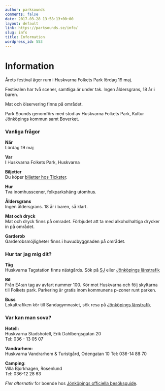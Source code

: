 ```yaml
---
author: parksounds
comments: false
date: 2017-03-28 13:58:13+00:00
layout: default
link: https://parksounds.se/info/
slug: info
title: Information
wordpress_id: 553
---
```


# Information


Årets festival äger rum i Huskvarna Folkets Park lördag 19 maj.

Festivalen har två scener, samtliga är under tak. Ingen åldersgrans, 18 år i baren. 

Mat och ölservering finns på området.

Park Sounds genomförs med stod av Huskvarna Folkets Park, Kultur Jönköpings kommun samt Boverket.


### Vanliga frågor


**När**  
Lördag 19 maj


**Var**  
I Huskvarna Folkets Park, Huskvarna


**Biljetter**  
Du köper [biljetter hos Tickster](https://secure.tickster.com/Intro.aspx?ERC=MMM4DEZMGZ96711).


**Hur**  
Tva inomhusscener, folkparkshäng utomhus.


**Åldersgrans**  
Ingen åldersgrans. 18 år i baren, så klart.


**Mat och dryck**  
Mat och dryck finns på omradet. Förbjudet att ta med alkoholhaltiga drycker in på området.


**Garderob**  
Garderobsmöjligheter finns i huvudbyggnaden på området.


### Hur tar jag mig dit?


**Tåg**  
Huskvarna Tagstation finns nästgårds. Sök på [SJ](https://www.sj.se/#/sok/fran/Huskvarna/enkel/avgang//avgang//VU///0//) eller [Jönköpings länstrafik](http://www.jlt.se/)


**Bil**  
Från E4:an tag av avfart nummer 100. Kör mot Huskvarna och följ skyltarna till Folkets park. Parkering är gratis inom kommunens p-zoner runt parken.


**Buss**  
Lokaltrafiken kör till Sandagymnasiet, sök resa på [Jönköpings länstrafik](http://www.jlt.se/)


### Var kan man sova?

**Hotell:**  
Huskvarna Stadshotell, Erik Dahlbergsgatan 20  
Tel: 036 - 13 05 07

**Vandrarhem:**  
Huskvarna Vandrarhem & Turistgård, Odengatan 10
Tel: 036-14 88 70

**Camping:**  
Villa Bjorkhagen, Rosenlund  
Tel: 036-12 28 63

_Fler alternativ_ for boende hos [Jönköpings officiella besöksguide](http://www.jkpg.com/sv/sova/).

